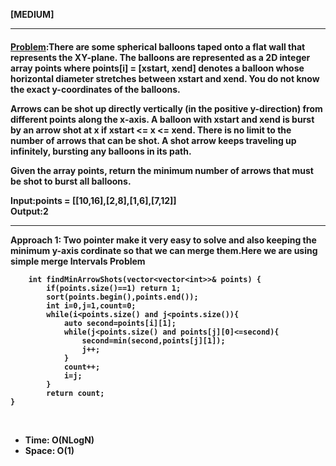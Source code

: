 <b>[MEDIUM]</b>
<br/>

<hr/>

<h4><a href="https://leetcode.com/problems/minimum-number-of-arrows-to-burst-balloons/?envType=daily-question&envId=2024-03-18">Problem</a>:There are some spherical balloons taped onto a flat wall that represents the XY-plane. The balloons are represented as a 2D integer array points where points[i] = [xstart, xend] denotes a balloon whose horizontal diameter stretches between xstart and xend. You do not know the exact y-coordinates of the balloons.

Arrows can be shot up directly vertically (in the positive y-direction) from different points along the x-axis. A balloon with xstart and xend is burst by an arrow shot at x if xstart <= x <= xend. There is no limit to the number of arrows that can be shot. A shot arrow keeps traveling up infinitely, bursting any balloons in its path.

Given the array points, return the minimum number of arrows that must be shot to burst all balloons.



<b>Input:</b>points = [[10,16],[2,8],[1,6],[7,12]]<br>
<b>Output:</b>2
<br>

<hr>
<b>Approach 1: Two pointer make it very easy to solve and also keeping the minimum y-axis cordinate so that we can merge them.Here we are using simple merge Intervals Problem </b>

<br/>

```
    int findMinArrowShots(vector<vector<int>>& points) {
        if(points.size()==1) return 1;
        sort(points.begin(),points.end());
        int i=0,j=1,count=0;
        while(i<points.size() and j<points.size()){
            auto second=points[i][1];
            while(j<points.size() and points[j][0]<=second){
                second=min(second,points[j][1]);
                j++;
            }
            count++;
            i=j;
        }
        return count;
}

```

<br/>
<ul>
<li>Time: O(NLogN)</li>
<li>Space: O(1) </li>
</ul>
